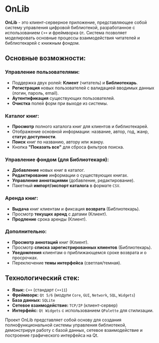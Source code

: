 # OnLib

**OnLib** - это клиент-серверное приложение, представляющее собой систему управления цифровой библиотекой, разработанное с использованием `C++` и фреймворка `Qt`. Система позволяет моделировать основные процессы взаимодействия читателей и библиотекарей с книжным фондом.

## Основные возможности:

### Управление пользователями:
*   Поддержка двух ролей: **Клиент** (читатель) и **Библиотекарь**.
*   **Регистрация** новых пользователей с валидацией вводимых данных (логин, пароль, email).
*   **Аутентификация** существующих пользователей.
*   **Очистка** полей форм при выходе из системы.

### Каталог книг:
*   **Просмотр** полного каталога книг для клиентов и библиотекарей.
*   Отображение основной информации: название, автор, год, жанр, **статус доступности**.
*   **Поиск** книг по названию, автору или жанру.
*   Кнопка **"Показать все"** для сброса фильтров поиска.

### Управление фондом (для Библиотекаря):
*   **Добавление** новых книг в каталог.
*   **Редактирование** информации о существующих книгах.
*   **Управление аннотациями** (добавление, редактирование).
*   Пакетный **импорт/экспорт каталога** в формате `CSV`.

### Аренда книг:
*   **Выдача** книг клиентам и фиксация **возврата** (Библиотекарь).
*   Просмотр **текущих аренд** с датами (Клиент).
*   **Продление** срока аренды (Клиент).

### Дополнительно:
*   **Просмотр аннотаций** книг (Клиент).
*   Просмотр **списка зарегистрированных клиентов** (Библиотекарь).
*   **Уведомления** клиентам о приближающемся сроке возврата и о просрочках.
*   Переключение **темы интерфейса** (светлая/темная).

## Технологический стек:

*   **Язык:** `C++` (стандарт `C++11`)
*   **Фреймворк:** `Qt 5/6` (модули `Core`, `GUI`, `Network`, `SQL`, `Widgets`)
*   **База данных:** `SQLite`
*   **Сетевое взаимодействие:** `TCP/IP` (клиент-сервер)
*   **Интерфейс:** `Qt Widgets` с использованием `QPalette` для стилизации.

Проект OnLib представляет собой основу для создания полнофункциональной системы управления библиотекой, демонстрируя работу с базой данных, сетевое взаимодействие и построение графического интерфейса на Qt.
